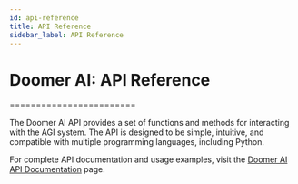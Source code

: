 ```yaml
---
id: api-reference
title: API Reference
sidebar_label: API Reference
---
```


#  Doomer AI: API Reference
========================

The Doomer AI API provides a set of functions and methods for interacting with the AGI system. The API is designed to be simple, intuitive, and compatible with multiple programming languages, including Python.

For complete API documentation and usage examples, visit the [Doomer AI API Documentation](https://docs.doomer.ai/) page.
